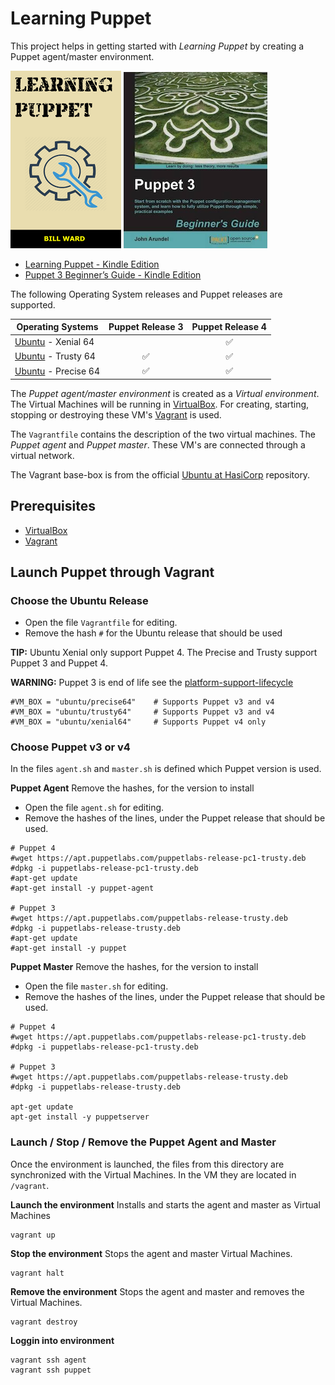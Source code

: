 # Learning Puppet

This project helps in getting started with _Learning Puppet_ by creating a Puppet agent/master environment.

<img  src="https://github.com/verhagen/puppet-beginner-guide/raw/master/images/book-learning-puppet.png" />
<img  src="https://github.com/verhagen/puppet-beginner-guide/raw/master/images/book-puppet-3-beginners-guide.png" />

- [Learning Puppet - Kindle Edition](https://www.amazon.com/Learning-Puppet-Bill-Ward-ebook/dp/B01F4T7LBM)
- [Puppet 3 Beginner’s Guide - Kindle Edition](https://www.amazon.com/Puppet-Beginners-Guide-John-Arundel-ebook/dp/B00BN4P87C)

The following Operating System releases and Puppet releases are supported.
 
| Operating Systems | Puppet Release 3 | Puppet Release 4 |
| ------------------| :--------------: | :--------------: |
| [Ubuntu](https://www.ubuntu.com/) - Xenial 64  |   | :white_check_mark: |
| [Ubuntu](https://www.ubuntu.com/) - Trusty 64  | :white_check_mark: | :white_check_mark: |
| [Ubuntu](https://www.ubuntu.com/) - Precise 64 | :white_check_mark: | :white_check_mark: |

The _Puppet agent/master environment_ is created as a _Virtual environment_. The Virtual Machines will be running in
[VirtualBox](https://www.virtualbox.org/). For creating, starting, stopping or destroying these VM's
[Vagrant](https://www.vagrantup.com/) is used.

The `Vagrantfile` contains the description of the two virtual machines. The _Puppet agent_ and _Puppet master_.
These VM's are connected through a virtual network.

The Vagrant base-box is from the official [Ubuntu at HasiCorp](https://atlas.hashicorp.com/ubuntu/) repository.


## Prerequisites

- [VirtualBox](https://www.virtualbox.org/)
- [Vagrant](https://www.vagrantup.com/)


## Launch Puppet through Vagrant


### Choose the Ubuntu Release

- Open the file `Vagrantfile` for editing.
- Remove the hash `#` for the Ubuntu release that should be used 

**TIP:** Ubuntu Xenial only support Puppet 4. The Precise and Trusty support Puppet 3 and Puppet 4.

**WARNING:** Puppet 3 is end of life see the [platform-support-lifecycle](https://puppet.com/content/platform-support-lifecycle)

	#VM_BOX = "ubuntu/precise64"    # Supports Puppet v3 and v4
	#VM_BOX = "ubuntu/trusty64"     # Supports Puppet v3 and v4
	#VM_BOX = "ubuntu/xenial64"     # Supports Puppet v4 only


### Choose Puppet v3 or v4

In the files `agent.sh` and `master.sh` is defined which Puppet version is used. 

**Puppet Agent** Remove the hashes, for the version to install 

- Open the file `agent.sh` for editing.
- Remove the hashes of the lines, under the Puppet release that should be used.  

```
# Puppet 4
#wget https://apt.puppetlabs.com/puppetlabs-release-pc1-trusty.deb
#dpkg -i puppetlabs-release-pc1-trusty.deb
#apt-get update
#apt-get install -y puppet-agent

# Puppet 3
#wget https://apt.puppetlabs.com/puppetlabs-release-trusty.deb
#dpkg -i puppetlabs-release-trusty.deb
#apt-get update
#apt-get install -y puppet
```


**Puppet Master** Remove the hashes, for the version to install 

- Open the file `master.sh` for editing.
- Remove the hashes of the lines, under the Puppet release that should be used.  

```
# Puppet 4
#wget https://apt.puppetlabs.com/puppetlabs-release-pc1-trusty.deb
#dpkg -i puppetlabs-release-pc1-trusty.deb

# Puppet 3
#wget https://apt.puppetlabs.com/puppetlabs-release-trusty.deb
#dpkg -i puppetlabs-release-trusty.deb

apt-get update
apt-get install -y puppetserver
```


### Launch / Stop / Remove the Puppet Agent and Master

Once the environment is launched, the files from this directory are synchronized with the
Virtual Machines. In the VM they are located in `/vagrant`. 


**Launch the environment** Installs and starts the agent and master as Virtual Machines

	vagrant up

**Stop the environment** Stops the agent and master Virtual Machines. 

	vagrant halt

**Remove the environment** Stops the agent and master and removes the Virtual Machines.

	vagrant destroy

**Loggin into environment**

	vagrant ssh agent
	vagrant ssh puppet

